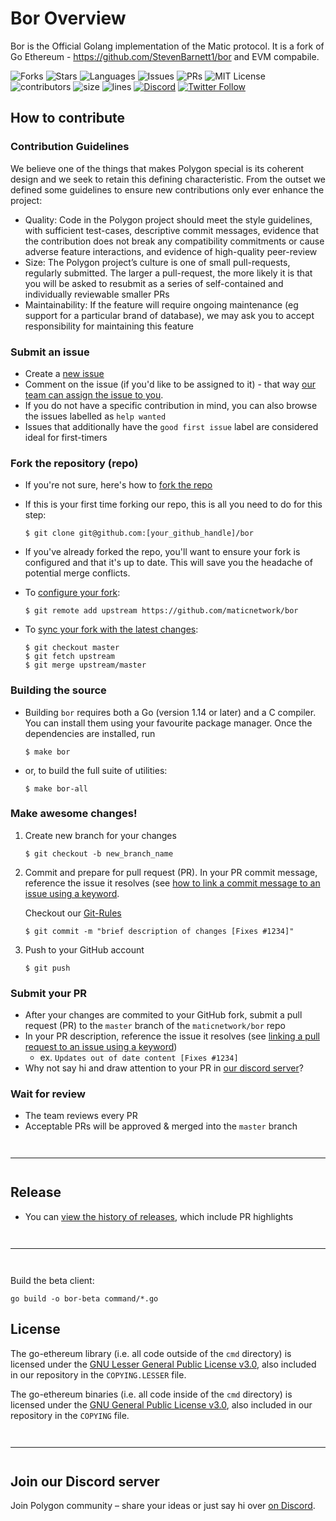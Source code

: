 # Bor Overview
Bor is the Official Golang implementation of the Matic protocol. It is a fork of Go Ethereum - https://github.com/StevenBarnett1/bor and EVM compabile.

![Forks](https://img.shields.io/github/forks/maticnetwork/bor?style=social)
![Stars](https://img.shields.io/github/stars/maticnetwork/bor?style=social)
![Languages](https://img.shields.io/github/languages/count/maticnetwork/bor) 
![Issues](https://img.shields.io/github/issues/maticnetwork/bor) 
![PRs](https://img.shields.io/github/issues-pr-raw/maticnetwork/bor) 
![MIT License](https://img.shields.io/github/license/maticnetwork/bor)
![contributors](https://img.shields.io/github/contributors-anon/maticnetwork/bor) 
![size](https://img.shields.io/github/languages/code-size/maticnetwork/bor) 
![lines](https://img.shields.io/tokei/lines/github/maticnetwork/bor)
[![Discord](https://img.shields.io/discord/714888181740339261?color=1C1CE1&label=Polygon%20%7C%20Discord%20%F0%9F%91%8B%20&style=flat-square)](https://discord.gg/zdwkdvMNY2)
[![Twitter Follow](https://img.shields.io/twitter/follow/0xPolygon.svg?style=social)](https://twitter.com/0xPolygon)

## How to contribute

### Contribution  Guidelines
We believe one of the things that makes Polygon special is its coherent design and we seek to retain this defining characteristic. From the outset we defined some guidelines to ensure new contributions only ever enhance the project:

* Quality: Code in the Polygon project should meet the style guidelines, with sufficient test-cases, descriptive commit messages, evidence that the contribution does not break any compatibility commitments or cause adverse feature interactions, and evidence of high-quality peer-review
* Size: The Polygon project’s culture is one of small pull-requests, regularly submitted. The larger a pull-request, the more likely it is that you will be asked to resubmit as a series of self-contained and individually reviewable smaller PRs
* Maintainability: If the feature will require ongoing maintenance (eg support for a particular brand of database), we may ask you to accept responsibility for maintaining this feature
### Submit an issue

- Create a [new issue](https://github.com/maticnetwork/bor/issues/new/choose)
- Comment on the issue (if you'd like to be assigned to it) - that way [our team can assign the issue to you](https://github.blog/2019-06-25-assign-issues-to-issue-commenters/).
- If you do not have a specific contribution in mind, you can also browse the issues labelled as `help wanted`
- Issues that additionally have the `good first issue` label are considered ideal for first-timers

### Fork the repository (repo)

- If you're not sure, here's how to [fork the repo](https://help.github.com/en/articles/fork-a-repo)

- If this is your first time forking our repo, this is all you need to do for this step:

    ```
    $ git clone git@github.com:[your_github_handle]/bor
    ```

- If you've already forked the repo, you'll want to ensure your fork is configured and that it's up to date. This will save you the headache of potential merge conflicts.

- To [configure your fork](https://docs.github.com/en/github/collaborating-with-issues-and-pull-requests/configuring-a-remote-for-a-fork):

    ```
    $ git remote add upstream https://github.com/maticnetwork/bor
    ```

- To [sync your fork with the latest changes](https://docs.github.com/en/github/collaborating-with-issues-and-pull-requests/syncing-a-fork):

    ```
    $ git checkout master
    $ git fetch upstream
    $ git merge upstream/master
    ```

### Building the source

- Building `bor` requires both a Go (version 1.14 or later) and a C compiler. You can install
them using your favourite package manager. Once the dependencies are installed, run

     ```shell
     $ make bor
     ```

- or, to build the full suite of utilities:

     ```shell
     $ make bor-all
     ```

### Make awesome changes!

1. Create new branch for your changes

    ```
    $ git checkout -b new_branch_name
    ```

2. Commit and prepare for pull request (PR). In your PR commit message, reference the issue it resolves (see [how to link a commit message to an issue using a keyword](https://docs.github.com/en/free-pro-team@latest/github/managing-your-work-on-github/linking-a-pull-request-to-an-issue#linking-a-pull-request-to-an-issue-using-a-keyword).


    Checkout our [Git-Rules](https://docs.polygon.technology/docs/contribute/orientation#git-rules)

    ```
    $ git commit -m "brief description of changes [Fixes #1234]"
    ```

3. Push to your GitHub account

    ```
    $ git push
    ```

### Submit your PR

- After your changes are commited to your GitHub fork, submit a pull request (PR) to the `master` branch of the `maticnetwork/bor` repo
- In your PR description, reference the issue it resolves (see [linking a pull request to an issue using a keyword](https://docs.github.com/en/free-pro-team@latest/github/managing-your-work-on-github/linking-a-pull-request-to-an-issue#linking-a-pull-request-to-an-issue-using-a-keyword))
  - ex. `Updates out of date content [Fixes #1234]`
- Why not say hi and draw attention to your PR in [our discord server](https://discord.gg/zdwkdvMNY2)?

### Wait for review

- The team reviews every PR
- Acceptable PRs will be approved & merged into the `master` branch

<hr style="margin-top: 3em; margin-bottom: 3em;">

## Release

- You can [view the history of releases](https://github.com/maticnetwork/bor/releases), which include PR highlights

<hr style="margin-top: 3em; margin-bottom: 3em;">


Build the beta client:

```shell
go build -o bor-beta command/*.go
```

## License

The go-ethereum library (i.e. all code outside of the `cmd` directory) is licensed under the
[GNU Lesser General Public License v3.0](https://www.gnu.org/licenses/lgpl-3.0.en.html),
also included in our repository in the `COPYING.LESSER` file.

The go-ethereum binaries (i.e. all code inside of the `cmd` directory) is licensed under the
[GNU General Public License v3.0](https://www.gnu.org/licenses/gpl-3.0.en.html), also
included in our repository in the `COPYING` file.

<hr style="margin-top: 3em; margin-bottom: 3em;">

## Join our Discord server

Join Polygon community  – share your ideas or just say hi over [on Discord](https://discord.gg/zdwkdvMNY2).
